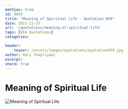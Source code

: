 ```yaml
---
mathjax: true
id: 9059
title: "Meaning of Spiritual Life - Quotation 059"
date: 2021-11-27
url: '/quotations/meaning-of-spiritual-life'
tags: [WIA Quotations] 
categories: 

header:
    teaser: /assets/images/quotations/quotation059.jpg
author: Hari Thapliyaal 
excerpt:
share: true 
---
```


# Meaning of Spiritual Life

![Meaning of Spiritual Life](/assets/images/quotations/quotation059.jpg)
